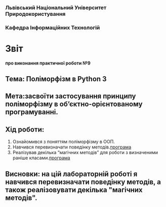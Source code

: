 ### Львівський Національний Університет Природокористування 


### Кафедра Інформаційних Технологій 

# Звіт

#### про виконання практичної роботи №9

## Тема: Поліморфізм в Python 3

## Мета:засвоїти застосування принципу поліморфізму в об’єктно-орієнтованому програмуванні.

## Хід роботи:
1. Ознайомився з поняттям поліморфізму в ООП.
2. Навчився перевизначати поведінку методів.[програма](script.py)
3. Реалізував декілька “магічних методів” для роботи з визначеними
раніше класами.[програма](script.py)
## Висновки: на цій лабораторній роботі я навчився перевизначати поведінку методів, а також реалізовувати декілька "магічних методів".